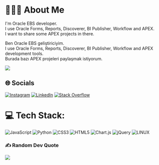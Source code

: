# 👨🏻‍💻 About Me
I'm Oracle EBS developer. <br>I use Oracle Forms, Reports, Discoverer, BI Publisher, Workflow and APEX.<br>I want to share some APEX projects in there.

Ben Oracle EBS geliştiriciyim. <br>I use Oracle Forms, Reports, Discoverer, BI Publisher, Workflow and APEX development tools.<br>Burada bazı APEX projeleri paylaşmak istiyorum.

[![](https://visitcount.itsvg.in/api?id=kapramci1&icon=2&color=12)](https://visitcount.itsvg.in)

<!-- Proudly created with GPRM ( https://gprm.itsvg.in ) -->

## 🌐 Socials
[![Instagram](https://img.shields.io/badge/Instagram-%23E4405F.svg?logo=Instagram&logoColor=white)](https://instagram.com/kapramci1) [![LinkedIn](https://img.shields.io/badge/LinkedIn-%230077B5.svg?logo=linkedin&logoColor=white)](https://linkedin.com/in/furkankapramci) [![Stack Overflow](https://img.shields.io/badge/-Stackoverflow-FE7A16?logo=stack-overflow&logoColor=white)](https://stackoverflow.com/users/12753528)

# 💻 Tech Stack:
![JavaScript](https://img.shields.io/badge/javascript-%23323330.svg?style=flat-square&logo=javascript&logoColor=%23F7DF1E) ![Python](https://img.shields.io/badge/python-3670A0?style=flat-square&logo=python&logoColor=ffdd54) ![CSS3](https://img.shields.io/badge/css3-%231572B6.svg?style=flat-square&logo=css3&logoColor=white) ![HTML5](https://img.shields.io/badge/html5-%23E34F26.svg?style=flat-square&logo=html5&logoColor=white) ![Chart.js](https://img.shields.io/badge/chart.js-F5788D.svg?style=flat-square&logo=chart.js&logoColor=white) ![jQuery](https://img.shields.io/badge/jquery-%230769AD.svg?style=flat-square&logo=jquery&logoColor=white) ![LINUX](https://img.shields.io/badge/Linux-FCC624?style=flat-square&logo=linux&logoColor=black)

### ✍️ Random Dev Quote
![](https://quotes-github-readme.vercel.app/api?type=horizontal&theme=dark)
